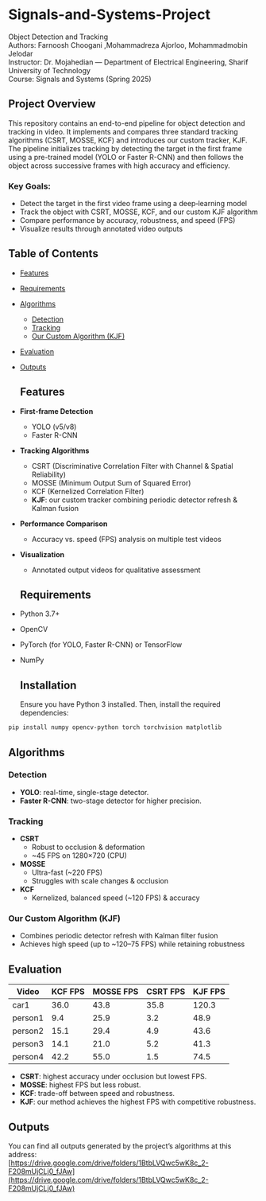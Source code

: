 # Signals-and-Systems-Project 
Object Detection and Tracking    
Authors:  Farnoosh Choogani ,Mohammadreza Ajorloo, Mohammadmobin Jelodar   
Instructor: Dr. Mojahedian — Department of Electrical Engineering, Sharif University of Technology       
Course: Signals and Systems (Spring 2025)      
## Project Overview
This repository contains an end-to-end pipeline for object detection and tracking in video. It implements and compares three standard tracking algorithms (CSRT, MOSSE, KCF) and introduces our custom tracker, KJF. The pipeline initializes tracking by detecting the target in the first frame using a pre-trained model (YOLO or Faster R-CNN) and then follows the object across successive frames with high accuracy and efficiency.
### Key Goals:
+ Detect the target in the first video frame using a deep‑learning model   
+ Track the object with CSRT, MOSSE, KCF, and our custom KJF algorithm    
+ Compare performance by accuracy, robustness, and speed (FPS)     
+ Visualize results through annotated video outputs
## Table of Contents

- [Features](#features)  
- [Requirements](#requirements)   
- [Algorithms](#algorithms)  
  - [Detection](#detection)  
  - [Tracking](#tracking)  
  - [Our Custom Algorithm (KJF)](#our-custom-algorithm-kjf)  
- [Evaluation](#evaluation)
- [Outputs](#outputs)
  ## Features

- **First-frame Detection**  
  - YOLO (v5/v8)  
  - Faster R-CNN  
- **Tracking Algorithms**  
  - CSRT (Discriminative Correlation Filter with Channel & Spatial Reliability)  
  - MOSSE (Minimum Output Sum of Squared Error)  
  - KCF (Kernelized Correlation Filter)  
  - **KJF**: our custom tracker combining periodic detector refresh & Kalman fusion  
- **Performance Comparison**  
  - Accuracy vs. speed (FPS) analysis on multiple test videos  
- **Visualization**  
  - Annotated output videos for qualitative assessment
  ## Requirements

- Python 3.7+  
- OpenCV  
- PyTorch (for YOLO, Faster R-CNN) or TensorFlow  
- NumPy
  ## Installation
  Ensure you have Python 3 installed. Then, install the required dependencies:
```bash
pip install numpy opencv-python torch torchvision matplotlib 
```
## Algorithms

### Detection
- **YOLO**: real-time, single-stage detector.  
- **Faster R-CNN**: two-stage detector for higher precision.

### Tracking
- **CSRT**  
  - Robust to occlusion & deformation  
  - ~45 FPS on 1280×720 (CPU)  
- **MOSSE**  
  - Ultra-fast (~220 FPS)  
  - Struggles with scale changes & occlusion  
- **KCF**  
  - Kernelized, balanced speed (~120 FPS) & accuracy  

### Our Custom Algorithm (KJF)
- Combines periodic detector refresh with Kalman filter fusion  
- Achieves high speed (up to ~120–75 FPS) while retaining robustness  

## Evaluation

| Video    | KCF FPS | MOSSE FPS | CSRT FPS | KJF FPS |
|----------|---------|-----------|----------|---------|
| car1     | 36.0    | 43.8      | 35.8     | 120.3   |
| person1  |  9.4    | 25.9      |  3.2     |  48.9   |
| person2  | 15.1    | 29.4      |  4.9     |  43.6   |
| person3  | 14.1    | 21.0      |  5.2     |  41.3   |
| person4  | 42.2    | 55.0      |  1.5     |  74.5   |

- **CSRT**: highest accuracy under occlusion but lowest FPS.  
- **MOSSE**: highest FPS but less robust.  
- **KCF**: trade-off between speed and robustness.  
- **KJF**: our method achieves the highest FPS with competitive robustness.
 ## Outputs

You can find all outputs generated by the project’s algorithms at this address:  
[https://drive.google.com/drive/folders/1BtbLVQwc5wK8c_2-F208mUjCLj0_fJAw](https://drive.google.com/drive/folders/1BtbLVQwc5wK8c_2-F208mUjCLj0_fJAw)

